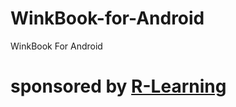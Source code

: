 # WinkBook-for-Android
WinkBook For Android

# sponsored by  [R-Learning](http://www.r-learning.co.jp "R-Learning")